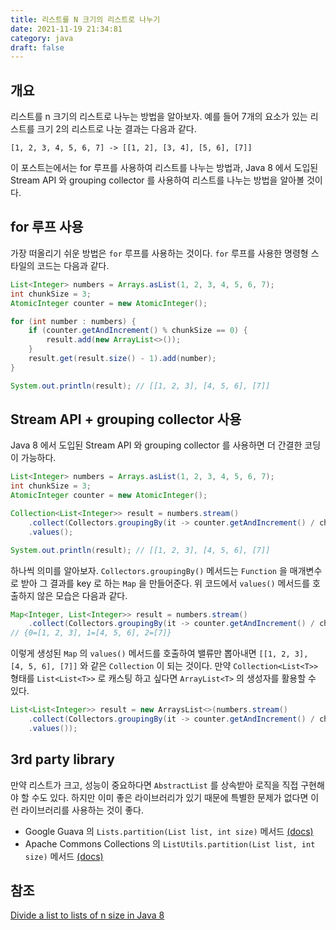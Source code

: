 ```yaml
---
title: 리스트를 N 크기의 리스트로 나누기
date: 2021-11-19 21:34:81
category: java
draft: false
---
```


## 개요

리스트를 n 크기의 리스트로 나누는 방법을 알아보자. 예를 들어 7개의 요소가 있는 리스트를 크기 2의 리스트로 나눈 결과는 다음과 같다.

```
[1, 2, 3, 4, 5, 6, 7] -> [[1, 2], [3, 4], [5, 6], [7]]
```

이 포스트는에서는 for 루프를 사용하여 리스트를 나누는 방법과, Java 8 에서 도입된 Stream API 와 grouping collector 를 사용하여 리스트를 나누는 방법을 알아볼 것이다.

## for 루프 사용

가장 떠올리기 쉬운 방법은 `for` 루프를 사용하는 것이다. `for` 루프를 사용한 명령형 스타일의 코드는 다음과 같다.

```java
List<Integer> numbers = Arrays.asList(1, 2, 3, 4, 5, 6, 7);
int chunkSize = 3;
AtomicInteger counter = new AtomicInteger();

for (int number : numbers) {
    if (counter.getAndIncrement() % chunkSize == 0) {
        result.add(new ArrayList<>());
    }
    result.get(result.size() - 1).add(number);
}

System.out.println(result); // [[1, 2, 3], [4, 5, 6], [7]]
```

## Stream API + grouping collector 사용

Java 8 에서 도입된 Stream API 와 grouping collector 를 사용하면 더 간결한 코딩이 가능하다.

```java
List<Integer> numbers = Arrays.asList(1, 2, 3, 4, 5, 6, 7);
int chunkSize = 3;
AtomicInteger counter = new AtomicInteger();

Collection<List<Integer>> result = numbers.stream()
    .collect(Collectors.groupingBy(it -> counter.getAndIncrement() / chunkSize))
    .values();

System.out.println(result); // [[1, 2, 3], [4, 5, 6], [7]]
```

하나씩 의미를 알아보자. `Collectors.groupingBy()` 메서드는 `Function` 을 매개변수로 받아 그 결과를 key 로 하는 `Map` 을 만들어준다. 위 코드에서 `values()` 메서드를 호출하지 않은 모습은 다음과 같다.

```java
Map<Integer, List<Integer>> result = numbers.stream()
    .collect(Collectors.groupingBy(it -> counter.getAndIncrement() / chunkSize));
// {0=[1, 2, 3], 1=[4, 5, 6], 2=[7]}
```

이렇게 생성된 `Map` 의 `values()` 메서드를 호출하여 밸류만 뽑아내면 `[[1, 2, 3], [4, 5, 6], [7]]` 와 같은 `Collection` 이 되는 것이다. 만약 `Collection<List<T>>` 형태를 `List<List<T>>` 로 캐스팅 하고 싶다면 `ArrayList<T>` 의 생성자를 활용할 수 있다.

```java
List<List<Integer>> result = new ArraysList<>(numbers.stream()
    .collect(Collectors.groupingBy(it -> counter.getAndIncrement() / chunkSize))
    .values());
```

## 3rd party library

만약 리스트가 크고, 성능이 중요하다면 `AbstractList` 를 상속받아 로직을 직접 구현해야 할 수도 있다. 하지만 이미 좋은 라이브러리가 있기 때문에 특별한 문제가 없다면 이런 라이브러리를 사용하는 것이 좋다.

* Google Guava 의 `Lists.partition(List list, int size)` 메서드 [(docs)](https://guava.dev/releases/snapshot-jre/api/docs/com/google/common/collect/Lists.html#partition(java.util.List,int))
* Apache Commons Collections 의 `ListUtils.partition(List list, int size)` 메서드 [(docs)](https://commons.apache.org/proper/commons-collections/apidocs/org/apache/commons/collections4/ListUtils.html#partition-java.util.List-int-)

## 참조

[Divide a list to lists of n size in Java 8](https://e.printstacktrace.blog/divide-a-list-to-lists-of-n-size-in-Java-8/)
